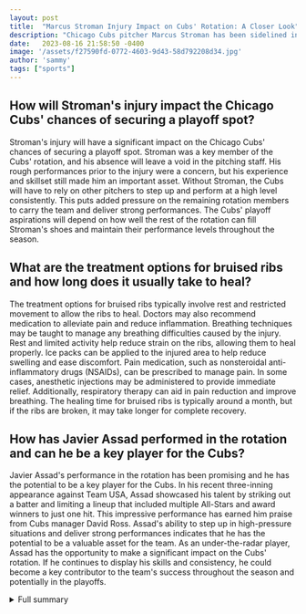 ```yaml
---
layout: post
title:  "Marcus Stroman Injury Impact on Cubs' Rotation: A Closer Look"
description: "Chicago Cubs pitcher Marcus Stroman has been sidelined indefinitely with a cartilage fracture in his right rib. This injury has significant implications for the Cubs' rotation and their playoff prospects. In this article, we delve into the diagnosis, symptoms, and treatment of Stroman's injury, while also highlighting the impressive performance of under-the-radar player Javier Assad. Join us as we examine Stroman's career and social media presence, and discuss the challenges the Cubs are facing. Please note that the information provided here is not medical advice."
date:   2023-08-16 21:58:50 -0400
image: '/assets/f27590fd-0772-4603-9d43-58d792208d34.jpg'
author: 'sammy'
tags: ["sports"]
---
```


## How will Stroman's injury impact the Chicago Cubs' chances of securing a playoff spot?
Stroman's injury will have a significant impact on the Chicago Cubs' chances of securing a playoff spot. Stroman was a key member of the Cubs' rotation, and his absence will leave a void in the pitching staff. His rough performances prior to the injury were a concern, but his experience and skillset still made him an important asset. Without Stroman, the Cubs will have to rely on other pitchers to step up and perform at a high level consistently. This puts added pressure on the remaining rotation members to carry the team and deliver strong performances. The Cubs' playoff aspirations will depend on how well the rest of the rotation can fill Stroman's shoes and maintain their performance levels throughout the season.

## What are the treatment options for bruised ribs and how long does it usually take to heal?
The treatment options for bruised ribs typically involve rest and restricted movement to allow the ribs to heal. Doctors may also recommend medication to alleviate pain and reduce inflammation. Breathing techniques may be taught to manage any breathing difficulties caused by the injury. Rest and limited activity help reduce strain on the ribs, allowing them to heal properly. Ice packs can be applied to the injured area to help reduce swelling and ease discomfort. Pain medication, such as nonsteroidal anti-inflammatory drugs (NSAIDs), can be prescribed to manage pain. In some cases, anesthetic injections may be administered to provide immediate relief. Additionally, respiratory therapy can aid in pain reduction and improve breathing. The healing time for bruised ribs is typically around a month, but if the ribs are broken, it may take longer for complete recovery.

## How has Javier Assad performed in the rotation and can he be a key player for the Cubs?
Javier Assad's performance in the rotation has been promising and he has the potential to be a key player for the Cubs. In his recent three-inning appearance against Team USA, Assad showcased his talent by striking out a batter and limiting a lineup that included multiple All-Stars and award winners to just one hit. This impressive performance has earned him praise from Cubs manager David Ross. Assad's ability to step up in high-pressure situations and deliver strong performances indicates that he has the potential to be a valuable asset for the team. As an under-the-radar player, Assad has the opportunity to make a significant impact on the Cubs' rotation. If he continues to display his skills and consistency, he could become a key contributor to the team's success throughout the season and potentially in the playoffs.

<details>
  <summary>Full summary</summary>
Chicago Cubs pitcher Marcus Stroman has been sidelined indefinitely with a cartilage fracture in his right rib, according to team sources. Stroman, who had been scheduled to pitch against the White Sox, experienced discomfort in his ribs and hasn't pitched since July 31. This injury is a blow to the Cubs' rotation, as Stroman had a rough month prior to his injury. It is still unclear how long Stroman will be out, but in the meantime, right-hander Javier Assad will take his place in the rotation.<br><br>The diagnosis of a cartilage fracture in the rib requires rest and restricted movement to heal. A doctor may recommend medication or specific breathing techniques if the injury affects breathing. Ribs have an important job protecting the lungs, heart, and chest cavity, and any trauma to the chest can result in bruised, cracked, or fractured ribs.<br><br>The symptoms of a bruised rib include chest pain that worsens when inhaling, laughing, coughing, or sneezing. Other symptoms may include tenderness, swelling, visible bruise, and chest muscle spasms. It is important to note that broken ribs have similar symptoms, but imaging tests are required for a diagnosis.<br><br>The most common cause of a bruised rib is a blow to the chest, but there are other causes such as car accidents, direct contact in sports, falls from a height, excessive coughing, and strenuous activities. If someone experiences rib pain when breathing or coughing, worsening pain after an injury, or shortness of breath, it is important to see a doctor as ignoring the pain could lead to lung damage or respiratory problems.<br><br>Treatment options for bruised ribs include rest, activity restriction, ice, pain medication, and anesthetic injections. Respiratory therapy can also help reduce pain and improve breathing. The healing time for bruised ribs is usually within a month, but longer if the ribs are broken.<br><br>In addition to Stroman's injury, the Chicago Cubs are facing other challenges. The team is currently in week 21 of the MLB season and their playoff picture is uncertain. The Cubs' performance in the coming weeks will determine their chances of securing a playoff spot.<br><br>Despite the setbacks, there are positive developments for the Cubs. Javier Assad, who is taking Stroman's place in the rotation, impressed in a recent three-inning performance against Team USA. Assad struck out a batter and held the U.S. lineup, which included multiple All-Stars and award winners, to just one hit. Cubs manager David Ross praised Assad's performance and believes that under-the-radar players like Assad can have a big impact on the team.<br><br>As for Stroman, he has had an impressive career so far. The 32-year-old pitcher, born on May 1, 1991, has played for multiple teams including the Toronto Blue Jays, New York Mets, and now the Chicago Cubs. He has 111 strikeouts this season and 1,083 strikeouts over his career. Stroman is known for his pitch speed, averaging 95.1 mph with his fastball against Team USA.<br><br>Off the field, Stroman is active on social media and can be found on Twitter at STR0 and on Instagram at str0sh0w. He goes by the nicknames Stro-Show and HDMH.<br><br>Despite this setback, the Cubs remain determined to push forward and secure their spot in the playoffs. The team is hoping for a swift recovery for Stroman and the continued success of players like Assad.<br><br>Disclaimer: The information provided in this article is for general informational purposes only. It is not intended as medical advice and should not be relied upon as a substitute for consultations with qualified health professionals.
</details>
